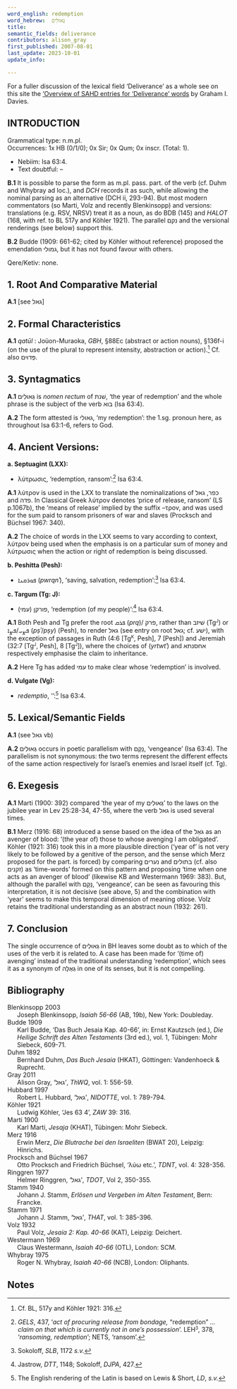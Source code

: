 ```yaml
---
word_english: redemption  
word_hebrew:  גְּאוּלִים  
title:  
semantic_fields: deliverance  
contributors: alison_gray  
first_published: 2007-08-01  
last_update: 2023-10-01   
update_info: 

---
```


For a fuller discussion of the lexical field ‘Deliverance’ as a whole see on this site the 
<a href="/sahd/miscellaneous/overview_deliverance/">‘Overview
of SAHD entries for ‘Deliverance’ words</a> by Graham I. Davies.

## INTRODUCTION

Grammatical type: n.m.pl.  
Occurrences: 1x HB (0/1/0); 0x Sir; 0x Qum; 0x inscr. (Total: 1).

* Nebiim: Isa 63:4.
* Text doubtful: –


<b>B.1</b>  It is possible to parse the form as m.pl. pass. part. of the verb
(cf. Duhm and Whybray ad loc.), and <i>DCH</i> records it as such, while
allowing the nominal parsing as an alternative (DCH ii, 293-94). But
most modern commentators (so Marti, Volz and recently Blenkinsopp) and
versions: translations (e.g. RSV, NRSV) treat it as a noun, as do BDB
(145) and <i>HALOT</i> (168, with ref. to BL 517y and Köhler 1921). The
parallel נקם and the versional renderings (see below) support this.

<b>B.2</b>  Budde (1909: 661-62; cited by Köhler without reference) proposed the
emendation גמולי, but it has not found favour with others.

Qere/Ketiv: none.

## 1. Root And Comparative Material


<b>A.1</b>  [see גאל]

## 2. Formal Characteristics


<b>A.1</b>  <i>qatūl</i> : Joüon-Muraoka, <i>GBH</i>, §88Ec (abstract or action nouns),
§136f-i (on the use of the plural to represent intensity, abstraction or
action).[^1] Cf. also פְּדוּיִם.

[^1]: Cf. BL, 517y and Köhler 1921: 316.


## 3. Syntagmatics


<b>A.1</b>  גְּאוּלִים is <i>nomen rectum</i> of שׁנת, ‘the year of redemption’ and
the whole phrase is the subject of the verb בוא (Isa 63:4).


<b>A.2</b>  The form attested is גאולי, ‘my redemption’: the 1.sg. pronoun here,
as throughout Isa 63:1-6, refers to God.

## 4. Ancient Versions:

<b> a. Septuagint (LXX):</b>

* λύτρωσις, ‘redemption, ransom’:[^2] Isa 63:4.

[^2]: <i>GELS</i>, 437, ‘<i>act of procuring release from bondage,</i> “redemption” <i> … claim on that which is currently not in one’s possession</i>’. LEH<small><sup>3</sup></small>, 378, ‘<i>ransoming, redemption</i>’; NETS, ‘ransom’.


<b>A.1</b>  λύτρον is used in the LXX to translate the nominalizations of כפר,
גאל and פדה. In Classical Greek λύτρον denotes ‘price of release,
ransom’ (LS p.1067b), the ‘means of release’ implied by the suffix
–τρον, and was used for the sum paid to ransom prisoners of war and
slaves (Procksch and Büchsel 1967: 340).


<b>A.2</b>  The choice of words in the LXX seems to vary according to context,
λύτρον being used when the emphasis is on a particular sum of money and
λύτρωσις when the action or right of redemption is being discussed.

<b>b. Peshitta (Pesh):</b>

* ܦܘܪܩܢܐ
(<i>pwrqnʾ</i>), ‘saving, salvation, redemption’:[^3] Isa 63:4.

[^3]: Sokoloff, <i>SLB</i>, 1172 <i>s.v.</i>

<b>c. Targum (Tg: J):</b>

* פורקן (עמי),
‘redemption (of my people)’:[^4] Isa 63:4.

[^4]: Jastrow, <i>DTT</i>, 1148; Sokoloff, <i>DJPA</i>, 427.



<b>A.1</b>  Both Pesh and Tg prefer the root ܦܪܩ (<i>prq</i>)/ פרק, rather than
    שׁיזב (Tg<small><sup>J</sup></small>) or ܦܨܝ/ܦܨܐ (<i>pṣʾ</i>/<i>pṣy</i>) (Pesh), to render גאל (see
    entry on root גאל; cf. ישׁע), with the exception of passages in Ruth
    (4:6 [Tg<small><sup>K</sup></small>, Pesh], 7 [Pesh]) and Jeremiah (32:7 [Tg<small><sup>J</sup></small>, Pesh], 8
    [Tg<small><sup>J</sup></small>]), where the choices of (<i>yrtwtʾ</i>) and אחסנתא respectively
    emphasise the claim to inheritance.


<b>A.2</b>  Here Tg has added עמי to make clear whose ‘redemption’ is
    involved.


<b>d. Vulgate (Vg):</b>

* <i>redemptio</i>, ‘’:[^5] Isa 63:4.

[^5]: The English rendering of the Latin is based on Lewis & Short, <i>LD</i>, <i>s.v.</i>

## 5. Lexical/Semantic Fields


<b>A.1</b>  (see גאל vb)


<b>A.2</b>  גְּאוּלִים occurs in poetic parallelism with נָקָם, ‘vengeance’ (Isa
63:4). The parallelism is not synonymous: the two terms represent the
different effects of the same action respectively for Israel’s enemies
and Israel itself (cf. Tg).

## 6. Exegesis


<b>A.1</b>  Marti (1900: 392) compared ‘the year of my גְּאוּלִים’ to the laws on the jubilee year in Lev 25:28-34, 47-55, where the verb גאל is used several times.


<b>B.1</b>  Merz (1916: 68) introduced a sense based on the idea of the גֹּאֵל
as an avenger of blood: ‘(the year of) those to whose avenging I am
obligated’. Köhler (1921: 316) took this in a more plausible direction
(‘year of’ is not very likely to be followed by a genitive of the
person, and the sense which Merz proposed for the part. is forced) by
comparing נערים and בתולים (cf. also זקנים) as ‘time-words’ formed on
this pattern and proposing ‘time when one acts as an avenger of blood’
(likewise KB and Westermann 1969: 383). But, although the parallel with
נָקָם, ‘vengeance’, can be seen as favouring this interpretation, it is
not decisive (see above, 5) and the combination with ‘year’ seems to
make this temporal dimension of meaning otiose. Volz retains the
traditional understanding as an abstract noun (1932: 261).

## 7. Conclusion

The single occurrence of גְּאוּלִים in BH leaves some doubt as to which of the uses of the verb it is related to. A case has been made for ‘(time of) avenging’ instead of the traditional understanding ‘redemption’, which sees it as a synonym of גְּאֻלָּה in one of its
senses, but it is not compelling.

## Bibliography

<div style="padding-left: 22px; text-indent: -22px;">
Blenkinsopp 2003
<br>
Joseph Blenkinsopp, <i>Isaiah 56-66</i> (AB, 19b), New York: Doubleday.
</div>

<div style="padding-left: 22px; text-indent: -22px;">
Budde 1909
<br>
Karl Budde, ‘Das Buch Jesaia Kap. 40-66’, in: Ernst Kautzsch (ed.), <i>Die
Heilige Schrift des Alten Testaments</i> (3rd ed.), vol. 1, Tübingen: Mohr
Siebeck, 609-71.
</div>

<div style="padding-left: 22px; text-indent: -22px;">
Duhm 1892
<br>
Bernhard Duhm, <i>Das Buch Jesaia</i> (HKAT), Göttingen: Vandenhoeck &
Ruprecht.
</div>

<div style="padding-left: 22px; text-indent: -22px;">
Gray 2011
<br>
Alison Gray, ‘גאל’, <i>ThWQ</i>, vol. 1: 556-59.
</div>

<div style="padding-left: 22px; text-indent: -22px;">
Hubbard 1997
<br>
Robert L. Hubbard, ‘גאל’, <i>NIDOTTE</i>, vol. 1: 789-794.
</div>

<div style="padding-left: 22px; text-indent: -22px;">
Köhler 1921
<br>
Ludwig Köhler, ‘Jes 63 4’, <i>ZAW</i> 39: 316.
</div>

<div style="padding-left: 22px; text-indent: -22px;">
Marti 1900
<br>
Karl Marti, <i>Jesaja</i> (KHAT), Tübingen: Mohr Siebeck.
</div>

<div style="padding-left: 22px; text-indent: -22px;">
Merz 1916
<br>
Erwin Merz, <i>Die Blutrache bei den Israeliten</i> (BWAT 20), Leipzig:
Hinrichs.
</div>

<div style="padding-left: 22px; text-indent: -22px;">
Procksch and Büchsel 1967
<br>
Otto Procksch and Friedrich Büchsel, ‘λύω etc.’, <i>TDNT</i>, vol. 4: 328-356.
</div>

<div style="padding-left: 22px; text-indent: -22px;">
Ringgren 1977
<br>
Helmer Ringgren, ‘גאל’, <i>TDOT</i>, Vol 2, 350-355.
</div>

<div style="padding-left: 22px; text-indent: -22px;">
Stamm 1940
<br>
Johann J. Stamm, <i>Erlösen und Vergeben im Alten Testament</i>, Bern:
Francke.
</div>

<div style="padding-left: 22px; text-indent: -22px;">
Stamm 1971
<br>
Johann J. Stamm, ‘גאל’, <i>THAT</i>, vol. 1: 385-396.
</div>

<div style="padding-left: 22px; text-indent: -22px;">
Volz 1932
<br>
Paul Volz, <i>Jesaia 2: Kap. 40-66</i> (KAT), Leipzig: Deichert.
</div>

<div style="padding-left: 22px; text-indent: -22px;">
Westermann 1969
<br>
Claus Westermann, <i>Isaiah 40-66</i> (OTL), London: SCM.
</div>

<div style="padding-left: 22px; text-indent: -22px;">
Whybray 1975
<br>
Roger N. Whybray, <i>Isaiah 40-66</i> (NCB), London: Oliphants.
</div>

## Notes




